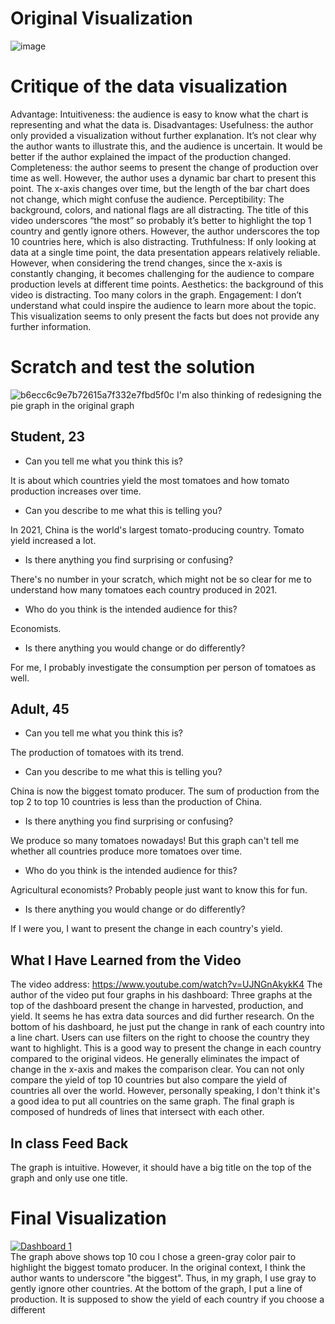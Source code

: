 # Original Visualization
![image](https://github.com/CMUxiaoshi/TellingStoryWithData/assets/116749406/3f1702a1-91c9-4f32-90e2-644a27b55e85)

# Critique of the data visualization
Advantage: 
Intuitiveness: the audience is easy to know what the chart is representing and what the data is. 
Disadvantages: 
Usefulness: the author only provided a visualization without further explanation. It’s not clear why the author wants to illustrate this, and the audience is uncertain. It would be better if the author explained the impact of the production changed. 
Completeness: the author seems to present the change of production over time as well. However, the author uses a dynamic bar chart to present this point. The x-axis changes over time, but the length of the bar chart does not change, which might confuse the audience.
Perceptibility: The background, colors, and national flags are all distracting. The title of this video underscores “the most” so probably it’s better to highlight the top 1 country and gently ignore others. However, the author underscores the top 10 countries here, which is also distracting.
Truthfulness: If only looking at data at a single time point, the data presentation appears relatively reliable. However, when considering the trend changes, since the x-axis is constantly changing, it becomes challenging for the audience to compare production levels at different time points.
Aesthetics: the background of this video is distracting. Too many colors in the graph.
Engagement: I don’t understand what could inspire the audience to learn more about the topic. This visualization seems to only present the facts but does not provide any further information. 

# Scratch and test the solution
![b6ecc6c9e7b72615a7f332e7fbd5f0c](https://github.com/CMUxiaoshi/TellingStoryWithData/assets/116749406/a9d5cf8a-505e-47a7-943d-cf3a10c57a05)
I'm also thinking of redesigning the pie graph in the original graph


## Student, 23
- Can you tell me what you think this is?

It is about which countries yield the most tomatoes and how tomato production increases over time.

- Can you describe to me what this is telling you?

In 2021, China is the world's largest tomato-producing country. Tomato yield increased a lot. 

- Is there anything you find surprising or confusing?

There's no number in your scratch, which might not be so clear for me to understand how many tomatoes each country produced in 2021.

- Who do you think is the intended audience for this?

Economists.

- Is there anything you would change or do differently?

For me, I probably investigate the consumption per person of tomatoes as well.

## Adult, 45

- Can you tell me what you think this is?

The production of tomatoes with its trend.

- Can you describe to me what this is telling you?

China is now the biggest tomato producer. The sum of production from the top 2 to top 10 countries is less than the production of China.

- Is there anything you find surprising or confusing?

We produce so many tomatoes nowadays! But this graph can't tell me whether all countries produce more tomatoes over time. 

- Who do you think is the intended audience for this?

Agricultural economists? Probably people just want to know this for fun.

- Is there anything you would change or do differently?

If I were you, I want to present the change in each country's yield.

## What I Have Learned from the Video

The video address: https://www.youtube.com/watch?v=UJNGnAkykK4
The author of the video put four graphs in his dashboard: Three graphs at the top of the dashboard present the change in harvested, production, and yield. It seems he has extra data sources and did further research. On the bottom of his dashboard, he just put the change in rank of each country into a line chart. Users can use filters on the right to choose the country they want to highlight. This is a good way to present the change in each country compared to the original videos. He generally eliminates the impact of change in the x-axis and makes the comparison clear. You can not only compare the yield of top 10 countries but also compare the yield of countries all over the world. However, personally speaking, I don't think it's a good idea to put all countries on the same graph. The final graph is composed of hundreds of lines that intersect with each other.  

## In class Feed Back

The graph is intuitive. However, it should have a big title on the top of the graph and only use one title. 

# Final Visualization

<div class='tableauPlaceholder' id='viz1700075434413' style='position: relative'><noscript><a href='#'><img alt='Dashboard 1 ' src='https:&#47;&#47;public.tableau.com&#47;static&#47;images&#47;DF&#47;DFTSBFS77&#47;1_rss.png' style='border: none' /></a></noscript><object class='tableauViz'  style='display:none;'><param name='host_url' value='https%3A%2F%2Fpublic.tableau.com%2F' /> <param name='embed_code_version' value='3' /> <param name='path' value='shared&#47;DFTSBFS77' /> <param name='toolbar' value='yes' /><param name='static_image' value='https:&#47;&#47;public.tableau.com&#47;static&#47;images&#47;DF&#47;DFTSBFS77&#47;1.png' /> <param name='animate_transition' value='yes' /><param name='display_static_image' value='yes' /><param name='display_spinner' value='yes' /><param name='display_overlay' value='yes' /><param name='display_count' value='yes' /><param name='language' value='zh-CN' /><param name='filter' value='publish=yes' /></object></div>                <script type='text/javascript'>
  var divElement = document.getElementById('viz1700075434413');                    
  var vizElement = divElement.getElementsByTagName('object')[0];                    
  if ( divElement.offsetWidth > 800 ) { vizElement.style.width='1000px';vizElement.style.height='827px';} else if ( divElement.offsetWidth > 500 ) { vizElement.style.width='1000px';vizElement.style.height='827px';} else { vizElement.style.width='100%';vizElement.style.height='727px';}                  
  var scriptElement = document.createElement('script');                  
  scriptElement.src = 'https://public.tableau.com/javascripts/api/viz_v1.js';                    
  vizElement.parentNode.insertBefore(scriptElement, vizElement);                
</script>
The graph above shows top 10 cou
I chose a green-gray color pair to highlight the biggest tomato producer. In the original context, I think the author wants to underscore "the biggest". Thus, in my graph, I use gray to gently ignore other countries. At the bottom of the graph, I put a line of production. It is supposed to show the yield of each country if you choose a different 
